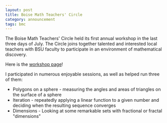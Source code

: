 ```yaml
---
layout: post
title: Boise Math Teachers' Circle
category: announcement
tags: bmc
---
```


The Boise Math Teachers' Circle held its first annual workshop in the last three days of July. The Circle joins together talented and interested local teachers with BSU faculty to participate in an environment of mathematical discovery.

Here is the [workshop page](http://boisemathcircles.org/summer-workshop-2015/)!<!--more-->

I participated in numerous enjoyable sessions, as well as helped run three of them:

* Polygons on a sphere - measuring the angles and areas of triangles on the surface of a sphere
* Iteration - repeatedly applying a linear function to a given number and deciding when the resulting sequence converges
* Dimensions - Looking at some remarkable sets with fractional or fractal "dimensions"
